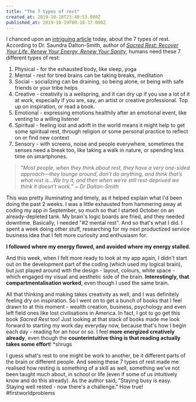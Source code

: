 ```yaml
---
title: "The 7 types of rest"
created_at: 2019-10-18T23:40:53.000Z
published_at: 2019-10-19T00:18:37.000Z
---
```

I chanced upon an [intriguing article](https://advice.shinetext.com/articles/the-7-types-of-rest-you-need-to-actually-feel-recharged/) today, about the 7 types of rest. According to Dr. Saundra Dalton-Smith, author of [_Sacred Rest: Recover Your Life, Renew Your Energy, Renew Your Sanity_](https://www.amazon.com/Sacred-Rest-Recover-Energy-Restore/dp/1478921676/ref=as_li_ss_tl?keywords=Sacred+Rest:+Recover+Your+Life,+Renew+Your+Energy,+Renew+Your+Sanity&qid=1565191740&s=gateway&sr=8-1&linkCode=sl1&tag=shinetext-20&linkId=6526bc516da19e7afb5e0964a8dbc64c&language=en_US), humans need these 7 different types of rest:

  

1.  Physical - for the exhausted body, like sleep, yoga
2.  Mental - rest for tired brains can be taking breaks, meditation 
3.  Social - socializing can be draining, so being alone, or being with safe friends or your tribe helps
4.  Creative - creativity is a wellspring, and it can dry up if you use a lot of it at work, especially if you are, say, an artist or creative professional. Top up on inspiration, or read a book.
5.  Emotional - expressing emotions healthily after an emotional event, like venting to a willing listener
6.  Spiritual - feeling lost and adrift in the world means it might help to get some spiritual rest, through religion or some personal practice to reflect on or find new context
7.  Sensory - with screens, noise and people everywhere, sometimes the senses need a break too, like taking a walk in nature, or spending less time on smartphones.

  

> _“Most people, when they think about rest, they have a very one-sided approach—they lounge around, don’t do anything, and think that’s what rest is...We try it, and then when we’re still rest-deprived we think it doesn’t work.” ~ Dr Dalton-Smith_

  

This was pretty illuminating and timely, as it helped explain what I'd been doing the past 2 weeks. I was a little exhausted from hammering away at coding my app in September, so much so that I started October on an already-depleted tank. My brain's logic boards are fried, and they needed downtime. Basically, I needed "#2 mental rest". And so that's what I did. I spent a week doing other stuff, researching for my next productized service business idea that I felt more curiosity and enthusiasm for. 

  

**I followed where my energy flowed, and avoided where my energy stalled.** 

  

And this week, when I felt more ready to look at my app again, I didn't start out on the development part of the coding (which used my logical brain), but just played around with the design - layout, colours, white space - which engaged my visual and aesthetic side of the brain. **Interestingly, that compartmentalisation worked**, even though I used the same brain. 

  

All that thinking and making takes creativity as well, and I was definitely feeling dry on inspiration. So I went on to get a bunch of books that I feel drawn to at this moment - wealth creation, business, psychology and even left field ones like lost civilisations in America. In fact, I got to go get this book _Sacred Rest_ too! Just looking at that stack of books made me look forward to starting my work day everyday now, because that's how I begin each day - reading for an hour or so. I feel **more energized creatively already**, even though the **counterintuitive thing is that reading actually takes some effort**! \*shrugs      

  

I guess what's rest to one might be work to another, be it different parts of the brain or different people. And seeing these 7 types of rest made me realised how resting is something of a skill as well, something we've not been taught much about, in school or life (even if some of us intuitively know and do this already). As the author said, "Staying busy is easy. Staying well rested - now there's a challenge." How true! #firstworldproblems
